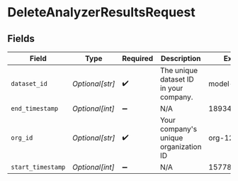 # DeleteAnalyzerResultsRequest


## Fields

| Field                                  | Type                                   | Required                               | Description                            | Example                                |
| -------------------------------------- | -------------------------------------- | -------------------------------------- | -------------------------------------- | -------------------------------------- |
| `dataset_id`                           | *Optional[str]*                        | :heavy_check_mark:                     | The unique dataset ID in your company. | model-123                              |
| `end_timestamp`                        | *Optional[int]*                        | :heavy_minus_sign:                     | N/A                                    | 1893456000000                          |
| `org_id`                               | *Optional[str]*                        | :heavy_check_mark:                     | Your company's unique organization ID  | org-123                                |
| `start_timestamp`                      | *Optional[int]*                        | :heavy_minus_sign:                     | N/A                                    | 1577836800000                          |